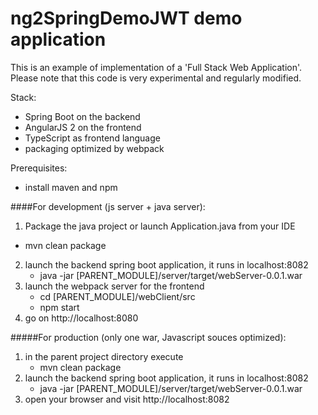 
# ng2SpringDemoJWT demo application

This is an example of implementation of a 'Full Stack Web Application'.
Please note that this code is very experimental and regularly modified.


Stack:
- Spring Boot on the backend
- AngularJS 2 on the frontend
- TypeScript as frontend language
- packaging optimized by webpack

Prerequisites:
- install maven and npm

####For development (js server + java server):
1. Package the java project or launch Application.java from your IDE
 * mvn clean package 
2. launch the backend spring boot application, it runs in localhost:8082
    * java -jar [PARENT_MODULE]/server/target/webServer-0.0.1.war
3. launch the webpack server for the frontend
    * cd [PARENT_MODULE]/webClient/src
    * npm start
4. go on http://localhost:8080

#####For production (only one war, Javascript souces optimized):
1. in the parent project directory execute
    * mvn clean package
2. launch the backend spring boot application, it runs in localhost:8082
    * java -jar [PARENT_MODULE]/server/target/webServer-0.0.1.war
3. open your browser and visit http://localhost:8082
